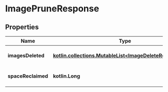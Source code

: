 
# ImagePruneResponse

## Properties
| Name | Type | Description | Notes |
| ------------ | ------------- | ------------- | ------------- |
| **imagesDeleted** | [**kotlin.collections.MutableList&lt;ImageDeleteResponseItem&gt;**](ImageDeleteResponseItem.md) | Images that were deleted |  [optional] |
| **spaceReclaimed** | **kotlin.Long** | Disk space reclaimed in bytes |  [optional] |



